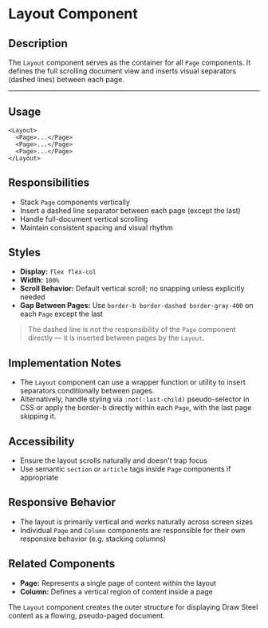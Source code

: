 # Layout Component

## Description

The `Layout` component serves as the container for all `Page` components. It defines the full scrolling document view and inserts visual separators (dashed lines) between each page.

---

## Usage

```tsx
<Layout>
  <Page>...</Page>
  <Page>...</Page>
  <Page>...</Page>
</Layout>
```

## Responsibilities

- Stack `Page` components vertically
- Insert a dashed line separator between each page (except the last)
- Handle full-document vertical scrolling
- Maintain consistent spacing and visual rhythm

## Styles

- **Display:** `flex flex-col`
- **Width:** `100%`
- **Scroll Behavior:** Default vertical scroll; no snapping unless explicitly needed
- **Gap Between Pages:** Use `border-b border-dashed border-gray-400` on each `Page` except the last

> The dashed line is not the responsibility of the `Page` component directly — it is inserted between pages by the `Layout`.

## Implementation Notes

- The `Layout` component can use a wrapper function or utility to insert separators conditionally between pages.
- Alternatively, handle styling via `:not(:last-child)` pseudo-selector in CSS or apply the border-b directly within each `Page`, with the last page skipping it.

## Accessibility

- Ensure the layout scrolls naturally and doesn't trap focus
- Use semantic `section` or `article` tags inside `Page` components if appropriate

## Responsive Behavior

- The layout is primarily vertical and works naturally across screen sizes
- Individual `Page` and `Column` components are responsible for their own responsive behavior (e.g. stacking columns)

## Related Components

- **Page:** Represents a single page of content within the layout
- **Column:** Defines a vertical region of content inside a page

The `Layout` component creates the outer structure for displaying Draw Steel content as a flowing, pseudo-paged document.
